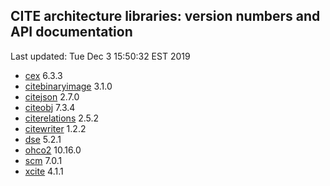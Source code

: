 ## CITE architecture libraries: version numbers and API documentation

Last updated: Tue Dec  3 15:50:32 EST 2019




  - [cex](cex/api/edu/holycross/shot/cex/index.html) 6.3.3
  - [citebinaryimage](citebinaryimage/api/edu/holycross/shot/citebinaryimage/index.html) 3.1.0
  - [citejson](CITE-JSON/api/edu/holycross/shot/citejson/index.html) 2.7.0
  - [citeobj](citeobj/api/edu/holycross/shot/citeobj/index.html) 7.3.4
  - [citerelations](citerelations/api/edu/holycross/shot/citerelation/index.html) 2.5.2
  - [citewriter](citewriter/api/edu/furman/classics/citewriter/index.html) 1.2.2
  - [dse](dse/api/edu/holycross/shot/dse/index.html) 5.2.1
  - [ohco2](ohco2/api/edu/holycross/shot/ohco2/index.html) 10.16.0
  - [scm](scm/api/edu/holycross/shot/scm/index.html) 7.0.1
  - [xcite](xcite/api/edu/holycross/shot/cite/index.html) 4.1.1

